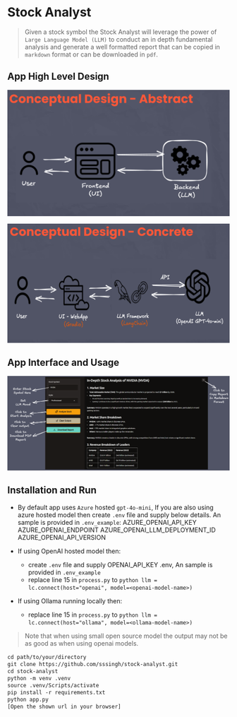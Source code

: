 # Stock Analyst

> Given a stock symbol the Stock Analyst will leverage the power of 
> `Large Language Model (LLM)` to conduct an in depth fundamental analysis
> and generate a well formatted report that can be copied in `markdown`
> format or can be downloaded in `pdf`.

## App High Level Design

![Abstract](/shared/readme-conceptual-design-abstract.png)

![Concrete](/shared/readme-conceptual-design-concrete.png)

## App Interface and Usage

![App Interface](/shared/app-usage.png "title")

## Installation and Run
* By default app uses `Azure` hosted `gpt-4o-mini`, If you are also using azure hosted model then create `.env` file and
  supply below details. An sample is provided in `.env_example`:
  AZURE_OPENAI_API_KEY 
  AZURE_OPENAI_ENDPOINT 
  AZURE_OPENAI_LLM_DEPLOYMENT_ID 
  AZURE_OPENAI_API_VERSION   

* If using OpenAI hosted model then:
  - create `.env` file and supply OPENAI_API_KEY .env, An sample is provided in `.env_example`
  - replace line 15 in `process.py` to ```python llm = lc.connect(host="openai", model=<openai-model-name>)```  

* If using Ollama running locally then:
  - replace line 15 in `process.py` to ```python llm = lc.connect(host="ollama", model=<ollama-model-name>)```  
  
> Note that when using small open source model the output may not be as good as when using openai models.

```console
cd path/to/your/directory
git clone https://github.com/sssingh/stock-analyst.git
cd stock-analyst
python -m venv .venv
source .venv/Scripts/activate
pip install -r requirements.txt
python app.py
[Open the shown url in your browser]
```

